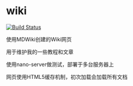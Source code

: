 # wiki

[![Build Status](https://ci.fornever.org/buildStatus/icon?job=wiki)](https://ci.fornever.org/job/wiki/)

使用MDWiki创建的Wiki网页

用于维护我的一些教程和文章

使用nano-server做测试，部署于多台服务器上

网页使用HTML5缓存机制，初次加载会加载所有文档
